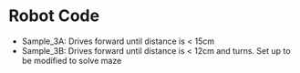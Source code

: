 # Robot Code
* Sample_3A: Drives forward until distance is < 15cm
* Sample_3B: Drives forward until distance is < 12cm and turns. Set up to be modified to solve maze
